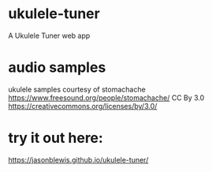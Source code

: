 # ukulele-tuner
A Ukulele Tuner web app
# audio samples 
ukulele samples courtesy of stomachache
https://www.freesound.org/people/stomachache/
CC By 3.0
https://creativecommons.org/licenses/by/3.0/

# try it out here:
https://jasonblewis.github.io/ukulele-tuner/

